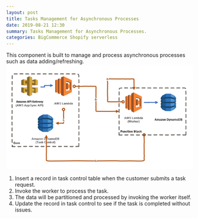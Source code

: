 ```yaml
---
layout: post
title: Tasks Management for Asynchronous Processes 
date: 2019-08-21 12:30
summary: Tasks Management for Asynchronous Processes.
categories: BigCommerce Shopify serverless
---
```

This component is built to manage and process asynchronous processes such as data adding/refreshing.
![Architecture](/images/2019-09-10_12-35-28.png)
1.	Insert a record in task control table when the customer submits a task request.
2.	Invoke the worker to process the task.
3.	The data will be partitioned and processed by invoking the worker itself.
4.	Update the record in task control to see if the task is completed without issues.
